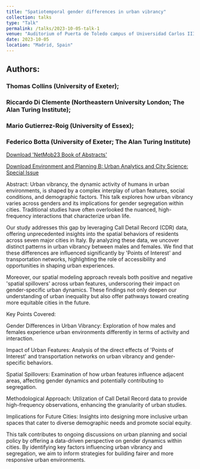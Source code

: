 ```yaml
---
title: "Spatiotemporal gender differences in urban vibrancy"
collection: talks
type: "Talk"
permalink: /talks/2023-10-05-talk-1
venue: "Auditorium of Puerta de Toledo campus of Universidad Carlos III de Madrid"
date: 2023-10-05
location: "Madrid, Spain"
---
```

## Authors: 
### Thomas Collins (University of Exeter);
### Riccardo Di Clemente (Northeastern University London; The Alan Turing Institute); 
### Mario Gutierrez-Roig (University of Essex); 
### Federico Botta (University of Exeter; The Alan Turing Institute)

[Download 'NetMob23 Book of Abstracts'](https://netmob.org/www23/book_of_abstract/book_of_abstract.pdf)

[Download Environment and Planning B: Urban Analytics and City Science: Special Issue](https://journals.sagepub.com/doi/10.1177/23998083231209073)

Abstract:
Urban vibrancy, the dynamic activity of humans in urban environments, is shaped by a complex interplay of urban features, social conditions, and demographic factors. This talk explores how urban vibrancy varies across genders and its implications for gender segregation within cities. Traditional studies have often overlooked the nuanced, high-frequency interactions that characterize urban life.

Our study addresses this gap by leveraging Call Detail Record (CDR) data, offering unprecedented insights into the spatial behaviors of residents across seven major cities in Italy. By analyzing these data, we uncover distinct patterns in urban vibrancy between males and females. We find that these differences are influenced significantly by 'Points of Interest' and transportation networks, highlighting the role of accessibility and opportunities in shaping urban experiences.

Moreover, our spatial modeling approach reveals both positive and negative 'spatial spillovers' across urban features, underscoring their impact on gender-specific urban dynamics. These findings not only deepen our understanding of urban inequality but also offer pathways toward creating more equitable cities in the future.

Key Points Covered:

Gender Differences in Urban Vibrancy: Exploration of how males and females experience urban environments differently in terms of activity and interaction.

Impact of Urban Features: Analysis of the direct effects of 'Points of Interest' and transportation networks on urban vibrancy and gender-specific behaviors.

Spatial Spillovers: Examination of how urban features influence adjacent areas, affecting gender dynamics and potentially contributing to segregation.

Methodological Approach: Utilization of Call Detail Record data to provide high-frequency observations, enhancing the granularity of urban studies.

Implications for Future Cities: Insights into designing more inclusive urban spaces that cater to diverse demographic needs and promote social equity.

This talk contributes to ongoing discussions on urban planning and social policy by offering a data-driven perspective on gender dynamics within cities. By identifying key factors influencing urban vibrancy and segregation, we aim to inform strategies for building fairer and more responsive urban environments.
